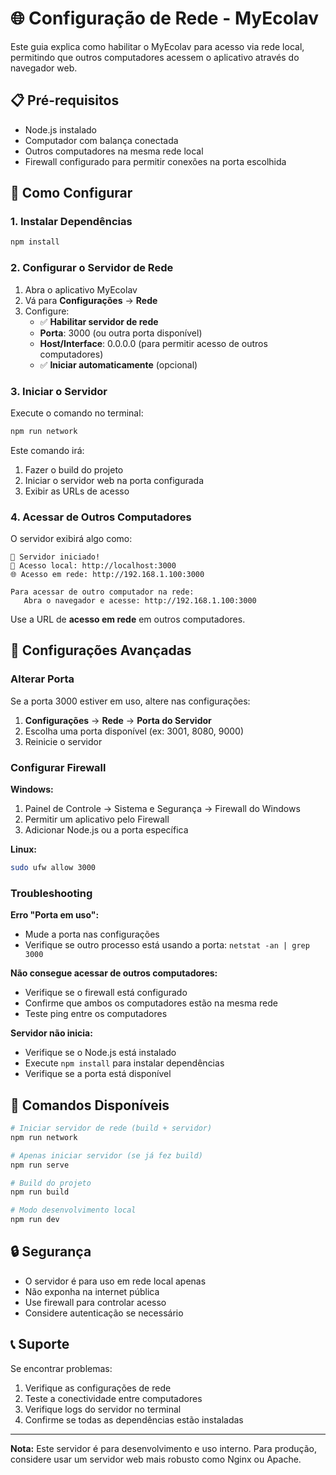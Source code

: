 # 🌐 Configuração de Rede - MyEcolav

Este guia explica como habilitar o MyEcolav para acesso via rede local, permitindo que outros computadores acessem o aplicativo através do navegador web.

## 📋 Pré-requisitos

- Node.js instalado
- Computador com balança conectada
- Outros computadores na mesma rede local
- Firewall configurado para permitir conexões na porta escolhida

## 🚀 Como Configurar

### 1. Instalar Dependências

```bash
npm install
```

### 2. Configurar o Servidor de Rede

1. Abra o aplicativo MyEcolav
2. Vá para **Configurações** → **Rede**
3. Configure:
   - ✅ **Habilitar servidor de rede**
   - **Porta**: 3000 (ou outra porta disponível)
   - **Host/Interface**: 0.0.0.0 (para permitir acesso de outros computadores)
   - ✅ **Iniciar automaticamente** (opcional)

### 3. Iniciar o Servidor

Execute o comando no terminal:

```bash
npm run network
```

Este comando irá:
1. Fazer o build do projeto
2. Iniciar o servidor web na porta configurada
3. Exibir as URLs de acesso

### 4. Acessar de Outros Computadores

O servidor exibirá algo como:

```
🚀 Servidor iniciado!
📱 Acesso local: http://localhost:3000
🌐 Acesso em rede: http://192.168.1.100:3000

Para acessar de outro computador na rede:
   Abra o navegador e acesse: http://192.168.1.100:3000
```

Use a URL de **acesso em rede** em outros computadores.

## 🔧 Configurações Avançadas

### Alterar Porta

Se a porta 3000 estiver em uso, altere nas configurações:

1. **Configurações** → **Rede** → **Porta do Servidor**
2. Escolha uma porta disponível (ex: 3001, 8080, 9000)
3. Reinicie o servidor

### Configurar Firewall

**Windows:**
1. Painel de Controle → Sistema e Segurança → Firewall do Windows
2. Permitir um aplicativo pelo Firewall
3. Adicionar Node.js ou a porta específica

**Linux:**
```bash
sudo ufw allow 3000
```

### Troubleshooting

**Erro "Porta em uso":**
- Mude a porta nas configurações
- Verifique se outro processo está usando a porta: `netstat -an | grep 3000`

**Não consegue acessar de outros computadores:**
- Verifique se o firewall está configurado
- Confirme que ambos os computadores estão na mesma rede
- Teste ping entre os computadores

**Servidor não inicia:**
- Verifique se o Node.js está instalado
- Execute `npm install` para instalar dependências
- Verifique se a porta está disponível

## 📱 Comandos Disponíveis

```bash
# Iniciar servidor de rede (build + servidor)
npm run network

# Apenas iniciar servidor (se já fez build)
npm run serve

# Build do projeto
npm run build

# Modo desenvolvimento local
npm run dev
```

## 🔒 Segurança

- O servidor é para uso em rede local apenas
- Não exponha na internet pública
- Use firewall para controlar acesso
- Considere autenticação se necessário

## 📞 Suporte

Se encontrar problemas:

1. Verifique as configurações de rede
2. Teste a conectividade entre computadores
3. Verifique logs do servidor no terminal
4. Confirme se todas as dependências estão instaladas

---

**Nota:** Este servidor é para desenvolvimento e uso interno. Para produção, considere usar um servidor web mais robusto como Nginx ou Apache.


